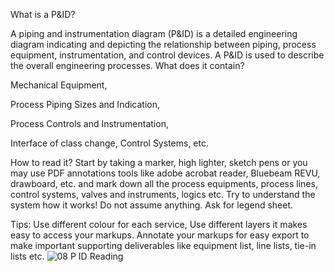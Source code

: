 What is a P&ID?

A piping and instrumentation diagram (P&ID) is a detailed engineering diagram indicating and depicting the relationship between piping, process equipment, instrumentation, and control devices. A P&ID is used to describe the overall engineering processes.
What does it contain?

Mechanical Equipment,

Process Piping Sizes and Indication, 

Process Controls and Instrumentation,

Interface of class change, Control Systems, etc.

How to read it?
Start by taking a marker, high lighter, sketch pens or you may use PDF annotations tools like adobe acrobat reader, Bluebeam REVU, drawboard, etc. and mark down all the process equipments, process lines, control systems, valves and instruments, logics etc.
Try to understand the system how it works! Do not assume anything. Ask for legend sheet.

Tips:
Use different colour for each service, 
Use different layers it makes easy to access your markups. 
Annotate your markups for easy export to make important supporting deliverables like equipment list, line lists, tie-in lists etc.
![08 P ID Reading](https://user-images.githubusercontent.com/87890409/209424705-a7f0728c-e119-40d3-9019-55caea616c11.gif)


